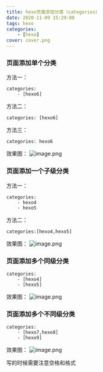 ```yaml
---
title: hexo页面添加分类（categories）
date: 2020-11-09 15:29:08
tags: hexo
categories: 
    - [hexo]
cover: cover.png
---
```


### 页面添加单个分类
方法一：
```
categories: 
    - [hexo6]
```
方法二：
```
categories: [hexo6]
```
方法三：
```
categories: hexo6
```
效果图：
![image.png](1.png)
### 页面添加一个子级分类
方法一：
```
categories: 
    - hexo4
    - hexo5
```
方法二：
```
categories:[hexo4,hexo5]
```
效果图：
![image.png](2.png)

### 页面添加多个同级分类
```
categories: 
    - [hexo4]
    - [hexo5]
```
效果图：
![image.png](3.png)

### 页面添加多个不同级分类
```
categories: 
    - [hexo7,hexo8]
    - [hexo9]
```
效果图：
![image.png](4.png)

写的时候需要注意空格和格式